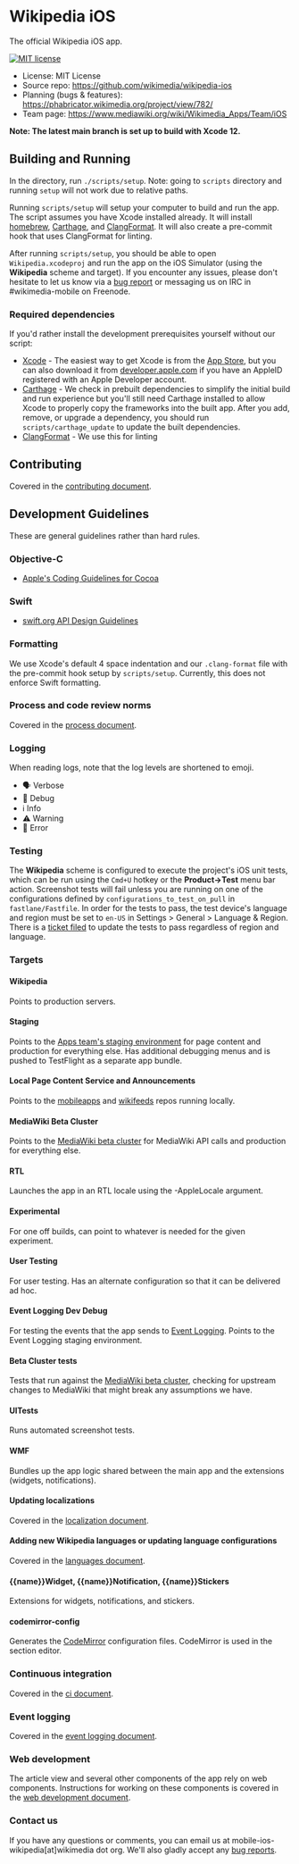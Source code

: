 # Wikipedia iOS
The official Wikipedia iOS app.

[![MIT license](https://img.shields.io/badge/license-MIT-lightgrey.svg)](https://raw.githubusercontent.com/wikimedia/wikipedia-ios/develop/LICENSE.txt)

* License: MIT License
* Source repo: https://github.com/wikimedia/wikipedia-ios
* Planning (bugs & features): https://phabricator.wikimedia.org/project/view/782/
* Team page: https://www.mediawiki.org/wiki/Wikimedia_Apps/Team/iOS

**Note: The latest main branch is set up to build with Xcode 12.**

## Building and Running

In the directory, run `./scripts/setup`.  Note: going to `scripts` directory and running `setup` will not work due to relative paths.

Running `scripts/setup` will setup your computer to build and run the app. The script assumes you have Xcode installed already. It will install [homebrew](https://brew.sh), [Carthage](https://github.com/Carthage/Carthage), and [ClangFormat](https://clang.llvm.org/docs/ClangFormat.html). It will also create a pre-commit hook that uses ClangFormat for linting.

After running `scripts/setup`, you should be able to open `Wikipedia.xcodeproj` and run the app on the iOS Simulator (using the **Wikipedia** scheme and target). If you encounter any issues, please don't hesitate to let us know via a [bug report](https://phabricator.wikimedia.org/maniphest/task/edit/form/1/?title=[BUG]&projects=wikipedia-ios-app-product-backlog,ios-app-bugs&description=%3D%3D%3D+How+many+times+were+you+able+to+reproduce+it?%0D%0A%0D%0A%3D%3D%3D+Steps+to+reproduce%0D%0A%23+%0D%0A%23+%0D%0A%23+%0D%0A%0D%0A%3D%3D%3D+Expected+results%0D%0A%0D%0A%3D%3D%3D+Actual+results%0D%0A%0D%0A%3D%3D%3D+Screenshots%0D%0A%0D%0A%3D%3D%3D+Environments+observed%0D%0A**App+version%3A+**+%0D%0A**OS+versions%3A**+%0D%0A**Device+model%3A**+%0D%0A**Device+language%3A**+%0D%0A%0D%0A%3D%3D%3D+Regression?+%0D%0A%0D%0A+Tag++task+with+%23Regression+%0A) or messaging us on IRC in #wikimedia-mobile on Freenode.

### Required dependencies
If you'd rather install the development prerequisites yourself without our script:

* [Xcode](https://itunes.apple.com/us/app/xcode/id497799835) - The easiest way to get Xcode is from the [App Store](https://itunes.apple.com/us/app/xcode/id497799835?mt=12), but you can also download it from [developer.apple.com](https://developer.apple.com/) if you have an AppleID registered with an Apple Developer account.
* [Carthage](https://github.com/Carthage/Carthage) - We check in prebuilt dependencies to simplify the initial build and run experience but you'll still need Carthage installed to allow Xcode to properly copy the frameworks into the built app. After you add, remove, or upgrade a dependency, you should run `scripts/carthage_update` to update the built dependencies.
* [ClangFormat](https://clang.llvm.org/docs/ClangFormat.html) - We use this for linting

## Contributing
Covered in the [contributing document](CONTRIBUTING.md).

## Development Guidelines
These are general guidelines rather than hard rules.

### Objective-C
* [Apple's Coding Guidelines for Cocoa](https://developer.apple.com/library/content/documentation/Cocoa/Conceptual/CodingGuidelines/CodingGuidelines.html)
### Swift
* [swift.org API Design Guidelines](https://swift.org/documentation/api-design-guidelines/)

### Formatting
We use Xcode's default 4 space indentation and our `.clang-format` file with the pre-commit hook setup by `scripts/setup`. Currently, this does not enforce Swift formatting.

### Process and code review norms
Covered in the [process document](docs/process.md).

### Logging
When reading logs, note that the log levels are shortened to emoji.
- 🗣️ Verbose
- 💬 Debug
- ℹ️ Info
- ⚠️ Warning
- 🚨 Error 

### Testing
The **Wikipedia** scheme is configured to execute the project's iOS unit tests, which can be run using the `Cmd+U` hotkey or the **Product->Test** menu bar action. Screenshot tests will fail unless you are running on one of the configurations defined by `configurations_to_test_on_pull` in `fastlane/Fastfile`. In order for the tests to pass, the test device's language and region must be set to `en-US` in Settings > General > Language & Region. There is a [ticket filed](https://phabricator.wikimedia.org/T259859) to update the tests to pass regardless of region and language.

### Targets
#### Wikipedia
Points to production servers.
#### Staging
Points to the [Apps team's staging environment](https://mobileapps.wmflabs.org) for page content and production for everything else. Has additional debugging menus and is pushed to TestFlight as a separate app bundle.
#### Local Page Content Service and Announcements
Points to the [mobileapps](https://gerrit.wikimedia.org/r/q/project:mediawiki%252Fservices%252Fmobileapps) and [wikifeeds](https://gerrit.wikimedia.org/r/q/project:mediawiki%252Fservices%252Fwikifeeds) repos running locally.
#### MediaWiki Beta Cluster
Points to the [MediaWiki beta cluster](https://www.mediawiki.org/wiki/Beta_Cluster) for MediaWiki API calls and production for everything else.
#### RTL
Launches the app in an RTL locale using the -AppleLocale argument.
#### Experimental
For one off builds, can point to whatever is needed for the given experiment.
#### User Testing
For user testing. Has an alternate configuration so that it can be delivered ad hoc.
#### Event Logging Dev Debug
For testing the events that the app sends to [Event Logging](https://wikitech.wikimedia.org/wiki/Analytics/Systems/EventLogging). Points to the Event Logging staging environment.
#### Beta Cluster tests
Tests that run against the [MediaWiki beta cluster](https://www.mediawiki.org/wiki/Beta_Cluster), checking for upstream changes to MediaWiki that might break any assumptions we have.
#### UITests
Runs automated screenshot tests.
#### WMF
Bundles up the app logic shared between the main app and the extensions (widgets, notifications).
#### Updating localizations
Covered in the [localization document](docs/localization.md).
#### Adding new Wikipedia languages or updating language configurations
Covered in the [languages document](docs/languages.md).
#### {{name}}Widget, {{name}}Notification, {{name}}Stickers
Extensions for widgets, notifications, and stickers.
#### codemirror-config
Generates the [CodeMirror](https://codemirror.net) configuration files. CodeMirror is used in the section editor.

### Continuous integration
Covered in the [ci document](docs/ci.md).

### Event logging
Covered in the [event logging document](docs/event_logging.md).

### Web development
The article view and several other components of the app rely on web components. Instructions for working on these components is covered in the [web development document](docs/web_dev.md).

### Contact us
If you have any questions or comments, you can email us at mobile-ios-wikipedia[at]wikimedia dot org. We'll also gladly accept any [bug reports](https://phabricator.wikimedia.org/maniphest/task/edit/form/1/?title=[BUG]&projects=wikipedia-ios-app-product-backlog,ios-app-bugs&description=%3D%3D%3D+How+many+times+were+you+able+to+reproduce+it?%0D%0A%0D%0A%3D%3D%3D+Steps+to+reproduce%0D%0A%23+%0D%0A%23+%0D%0A%23+%0D%0A%0D%0A%3D%3D%3D+Expected+results%0D%0A%0D%0A%3D%3D%3D+Actual+results%0D%0A%0D%0A%3D%3D%3D+Screenshots%0D%0A%0D%0A%3D%3D%3D+Environments+observed%0D%0A**App+version%3A+**+%0D%0A**OS+versions%3A**+%0D%0A**Device+model%3A**+%0D%0A**Device+language%3A**+%0D%0A%0D%0A%3D%3D%3D+Regression?+%0D%0A%0D%0A+Tag++task+with+%23Regression+%0A).
